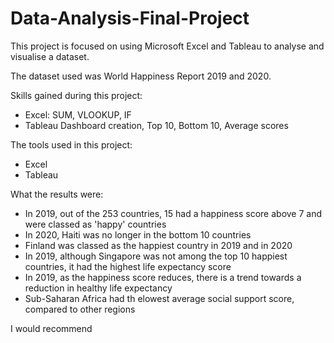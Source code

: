 # Data-Analysis-Final-Project
This project is focused on using Microsoft Excel and Tableau to analyse and visualise a dataset.

The dataset used was World Happiness Report 2019 and 2020.

Skills gained during this project:
- Excel: SUM, VLOOKUP, IF
- Tableau Dashboard creation, Top 10, Bottom 10, Average scores

The tools used in this project:
- Excel
- Tableau

What the results were:
- In 2019, out of the 253 countries, 15 had a happiness score above 7 and were classed as 'happy' countries
- In 2020, Haiti was no longer in the bottom 10 countries 
- Finland was classed as the happiest country in 2019 and in 2020
- In 2019, although Singapore was not among the top 10 happiest countries, it had the highest life expectancy score
- In 2019, as the happiness score reduces, there is a trend towards a reduction in healthy life expectancy
- Sub-Saharan Africa had th elowest average social support score, compared to other regions

I would recommend

